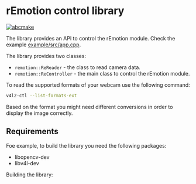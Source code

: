 # rEmotion control library

[![abcmake](https://img.shields.io/badge/uses-abcmake-blue)](https://github.com/an-dr/abcmake)

The library provides an API to control the rEmotion module. Check the example  [example/src/app.cpp](example/src/app.cpp).

The library provides two classes:

- `remotion::ReReader` - the class to read camera data.
- `remotion::ReController` - the main class to control the rEmotion module.

To read the supported formats of your webcam use the following command:

```bash
v4l2-ctl --list-formats-ext
```

Based on the format you might need different conversions in order to display the image correctly.

## Requirements

Foe example, to build the library you need the following packages:

- libopencv-dev
- libv4l-dev

Building the library:

```bash
